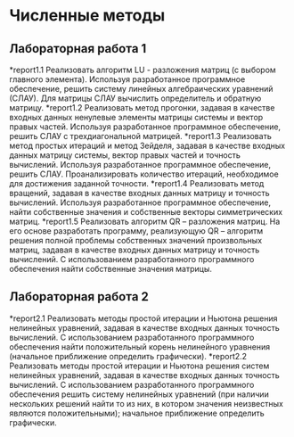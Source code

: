# Численные методы
## Лабораторная работа 1
*report1.1 Реализовать алгоритм LU -  разложения матриц (с выбором главного элемента). Используя разработанное программное обеспечение, решить систему линейных алгебраических уравнений (СЛАУ). Для матрицы СЛАУ вычислить определитель и обратную матрицу. 
*report1.2 Реализовать метод прогонки, задавая в качестве входных данных ненулевые элементы матрицы системы и вектор правых частей. Используя разработанное программное обеспечение, решить СЛАУ с трехдиагональной матрицей.
*report1.3 Реализовать метод простых итераций и метод Зейделя, задавая в качестве входных данных матрицу системы, вектор правых частей и точность вычислений. Используя разработанное программное обеспечение, решить СЛАУ. Проанализировать количество итераций, необходимое для достижения заданной точности.
*report1.4 Реализовать метод вращений, задавая в качестве входных данных матрицу и точность вычислений. Используя разработанное программное обеспечение, найти собственные значения и собственные векторы симметрических матриц.
*report1.5 Реализовать алгоритм QR – разложения матриц. На его основе разработать программу, реализующую QR – алгоритм решения полной проблемы собственных значений произвольных матриц, задавая в качестве входных данных матрицу и точность вычислений. С использованием разработанного программного обеспечения найти собственные значения матрицы.

## Лабораторная работа 2
*report2.1 Реализовать методы простой итерации и Ньютона решения нелинейных уравнений, задавая в качестве входных данных точность вычислений. С использованием разработанного программного обеспечения найти положительный корень нелинейного уравнения (начальное приближение определить графически).
*report2.2 Реализовать методы простой итерации и Ньютона решения систем нелинейных уравнений, задавая в качестве входных данных точность вычислений. С использованием разработанного программного обеспечения решить систему нелинейных уравнений (при наличии нескольких решений найти то из них, в котором значения неизвестных являются положительными); начальное приближение определить графически.
